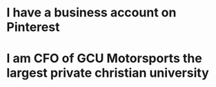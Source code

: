 # I have a business account on Pinterest
# I am CFO of GCU Motorsports the largest private christian university